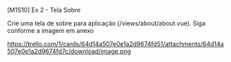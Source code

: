 [M1S10] Ex 2 - Tela Sobre

Crie uma tela de sobre para aplicação (/views/about/about.vue). Siga conforme a imagem em anexo

https://trello.com/1/cards/64d14a507e0e1a2d9674fd51/attachments/64d14a507e0e1a2d9674fd7c/download/image.png
